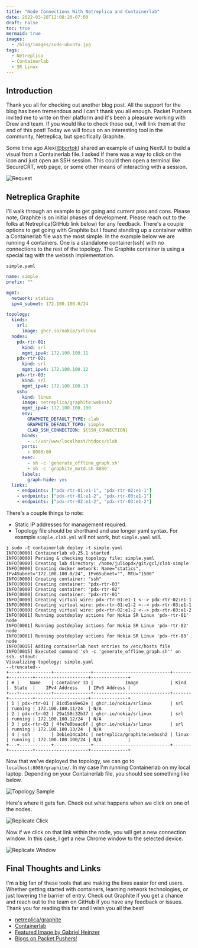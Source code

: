 ```yaml
---
title: "Node Connections With Netreplica and Containerlab"
date: 2022-03-28T12:08:20-07:00
draft: False
toc: true
mermaid: true
images:
  - /blog/images/sudo-ubuntu.jpg
tags:
  - Netreplica
  - Containerlab
  - SR Linux
---
```


## Introduction

Thank you all for checking out another blog post. All the support for the blog has been tremendous and I can't thank you all enough. Packet Pushers invited me to write on their platform and it's been a pleasure working with Drew and team. If you would like to check those out, I will link them at the end of this post! Today we will focus on an interesting tool in the community, Netreplica, but specifically Graphite.

Some time ago Alex([@bortok](https://twitter.com/Bortok)) shared an example of using NextUI to build a visual from a Containerlab file. I asked if there was a way to click on the icon and just open an SSH session. This could then open a terminal like SecureCRT, web page, or some other means of interacting with a session.

![Request](/blog/images/request-ssh.png)

## Netreplica Graphite

I'll walk through an example to get going and current pros and cons. Please note, Graphite is on initial phases of development. Please reach out to the folks at Netreplica(GitHub link below) for any feedback. There's a couple options to get going with Graphite but I found standing up a container within a Containerlab file was the most simple. In the example below we are running 4 containers. One is a standalone container(ssh) with no connections to the rest of the topology. The Graphite container is using a special tag with the webssh implementation.

`simple.yaml`

```yml
name: simple
prefix: ""

mgmt:
  network: statics
  ipv4_subnet: 172.100.100.0/24

topology:
  kinds:
    srl:
      image: ghcr.io/nokia/srlinux
  nodes:
    pdx-rtr-01:
      kind: srl
      mgmt_ipv4: 172.100.100.11
    pdx-rtr-02:
      kind: srl
      mgmt_ipv4: 172.100.100.12
    pdx-rtr-03:
      kind: srl
      mgmt_ipv4: 172.100.100.13
    ssh:
      kind: linux
      image: netreplica/graphite:webssh2
      mgmt_ipv4: 172.100.100.100
      env:
        GRAPHITE_DEFAULT_TYPE: clab
        GRAPHITE_DEFAULT_TOPO: simple
        CLAB_SSH_CONNECTION: ${SSH_CONNECTION}
      binds:
        - .:/var/www/localhost/htdocs/clab
      ports:
        - 8080:80
      exec:
        - sh -c 'generate_offline_graph.sh'
        - sh -c 'graphite_motd.sh 8080'
      labels:
        graph-hide: yes
  links:
    - endpoints: ["pdx-rtr-01:e1-1", "pdx-rtr-02:e1-1"]
    - endpoints: ["pdx-rtr-01:e1-2", "pdx-rtr-03:e1-1"]
    - endpoints: ["pdx-rtr-02:e1-2", "pdx-rtr-03:e1-2"]

```

There's a couple things to note:

- Static IP addresses for management required.
- Topology file should be shorthand and use longer yaml syntax. For example `simple.clab.yml` will not work, but `simple.yaml` will.

```shell
❯ sudo -E containerlab deploy -t simple.yaml
INFO[0000] Containerlab v0.25.1 started
INFO[0000] Parsing & checking topology file: simple.yaml
INFO[0000] Creating lab directory: /home/juliopdx/git/gcl/clab-simple
INFO[0000] Creating docker network: Name="statics", IPv4Subnet="172.100.100.0/24", IPv6Subnet="", MTU="1500"
INFO[0000] Creating container: "ssh"
INFO[0000] Creating container: "pdx-rtr-03"
INFO[0000] Creating container: "pdx-rtr-02"
INFO[0000] Creating container: "pdx-rtr-01"
INFO[0000] Creating virtual wire: pdx-rtr-01:e1-1 <--> pdx-rtr-02:e1-1
INFO[0000] Creating virtual wire: pdx-rtr-01:e1-2 <--> pdx-rtr-03:e1-1
INFO[0000] Creating virtual wire: pdx-rtr-02:e1-2 <--> pdx-rtr-03:e1-2
INFO[0001] Running postdeploy actions for Nokia SR Linux 'pdx-rtr-01' node
INFO[0001] Running postdeploy actions for Nokia SR Linux 'pdx-rtr-02' node
INFO[0001] Running postdeploy actions for Nokia SR Linux 'pdx-rtr-03' node
INFO[0015] Adding containerlab host entries to /etc/hosts file
INFO[0015] Executed command 'sh -c 'generate_offline_graph.sh'' on ssh. stdout:
Visualizing topology: simple.yaml
--truncated--
+---+------------+--------------+-----------------------------+-------+---------+--------------------+--------------+
| # |    Name    | Container ID |            Image            | Kind  |  State  |    IPv4 Address    | IPv6 Address |
+---+------------+--------------+-----------------------------+-------+---------+--------------------+--------------+
| 1 | pdx-rtr-01 | 81cd5aa9e62e | ghcr.io/nokia/srlinux       | srl   | running | 172.100.100.11/24  | N/A          |
| 2 | pdx-rtr-02 | 29a158c32b37 | ghcr.io/nokia/srlinux       | srl   | running | 172.100.100.12/24  | N/A          |
| 3 | pdx-rtr-03 | 4fe7e0beac6f | ghcr.io/nokia/srlinux       | srl   | running | 172.100.100.13/24  | N/A          |
| 4 | ssh        | 3eb1e14ca34c | netreplica/graphite:webssh2 | linux | running | 172.100.100.100/24 | N/A          |
+---+------------+--------------+-----------------------------+-------+---------+--------------------+--------------+
```

Now that we've deployed the topology, we can go to `localhost:8080/graphite/`. In my case I'm running Containerlab on my local laptop. Depending on your Containerlab file, you should see something like below.

![Topology Sample](/blog/images/replicate-demo.png)

Here's where it gets fun. Check out what happens when we click on one of the nodes.

![Replicate Click](/blog/images/replicate-click.png)

Now if we click on that link within the node, you will get a new connection window. In this case, I get a new Chrome window to the selected device.

![Replicate Window](/blog/images/replicate-window.png)

## Final Thoughts and Links

I'm a big fan of these tools that are making the lives easier for end users. Whether getting started with containers, learning network technologies, or just lowering the barrier of entry. Check out Graphite if you get a chance and reach out to the team on GitHub if you have any feedback or issues. Thank you for reading this far and I wish you all the best!

- [netreplica/graphite](https://github.com/netreplica/graphite)
- [Containerlab](https://containerlab.dev/)
- [Featured Image by Gabriel Heinzer](https://unsplash.com/photos/4Mw7nkQDByk)
- [Blogs on Packet Pushers!](https://packetpushers.net/author/julio-perez/)
